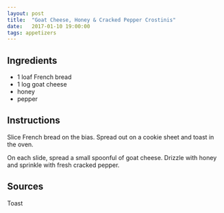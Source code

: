 ```yaml
---
layout: post
title:  "Goat Cheese, Honey & Cracked Pepper Crostinis"
date:   2017-01-10 19:00:00
tags: appetizers
---
```


Ingredients
-----------
- 1 loaf French bread
- 1 log goat cheese
- honey
- pepper

Instructions
------------
Slice French bread on the bias. Spread out on a cookie sheet and toast in the
oven.

On each slide, spread a small spoonful of goat cheese. Drizzle with honey and
sprinkle with fresh cracked pepper.

Sources
------
Toast

